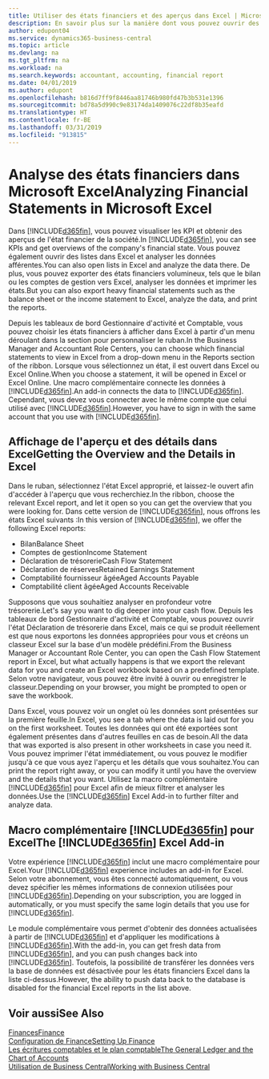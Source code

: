 ```yaml
---
title: Utiliser des états financiers et des aperçus dans Excel | Microsoft Docs
description: En savoir plus sur la manière dont vous pouvez ouvrir des états financiers dans Microsoft Excel à partir de Business Central pour une meilleure analyse.
author: edupont04
ms.service: dynamics365-business-central
ms.topic: article
ms.devlang: na
ms.tgt_pltfrm: na
ms.workload: na
ms.search.keywords: accountant, accounting, financial report
ms.date: 04/01/2019
ms.author: edupont
ms.openlocfilehash: b816d7ff9f8446aa81746b980fd47b3b531e1396
ms.sourcegitcommit: bd78a5d990c9e83174da1409076c22df8b35eafd
ms.translationtype: HT
ms.contentlocale: fr-BE
ms.lasthandoff: 03/31/2019
ms.locfileid: "913815"
---
```

# <a name="analyzing-financial-statements-in-microsoft-excel"></a><span data-ttu-id="5cfc3-103">Analyse des états financiers dans Microsoft Excel</span><span class="sxs-lookup"><span data-stu-id="5cfc3-103">Analyzing Financial Statements in Microsoft Excel</span></span>
<span data-ttu-id="5cfc3-104">Dans [!INCLUDE[d365fin](includes/d365fin_md.md)], vous pouvez visualiser les KPI et obtenir des aperçus de l'état financier de la société.</span><span class="sxs-lookup"><span data-stu-id="5cfc3-104">In [!INCLUDE[d365fin](includes/d365fin_md.md)], you can see KPIs and get overviews of the company's financial state.</span></span> <span data-ttu-id="5cfc3-105">Vous pouvez également ouvrir des listes dans Excel et analyser les données afférentes.</span><span class="sxs-lookup"><span data-stu-id="5cfc3-105">You can also open lists in Excel and analyze the data there.</span></span> <span data-ttu-id="5cfc3-106">De plus, vous pouvez exporter des états financiers volumineux, tels que le bilan ou les comptes de gestion vers Excel, analyser les données et imprimer les états.</span><span class="sxs-lookup"><span data-stu-id="5cfc3-106">But you can also export heavy financial statements such as the balance sheet or the income statement to Excel, analyze the data, and print the reports.</span></span>  

<span data-ttu-id="5cfc3-107">Depuis les tableaux de bord Gestionnaire d'activité et Comptable, vous pouvez choisir les états financiers à afficher dans Excel à partir d'un menu déroulant dans la section pour personnaliser le ruban.</span><span class="sxs-lookup"><span data-stu-id="5cfc3-107">In the Business Manager and Accountant Role Centers, you can choose which financial statements to view in Excel from a drop-down menu in the Reports section of the ribbon.</span></span> <span data-ttu-id="5cfc3-108">Lorsque vous sélectionnez un état, il est ouvert dans Excel ou Excel Online.</span><span class="sxs-lookup"><span data-stu-id="5cfc3-108">When you choose a statement, it will be opened in Excel or Excel Online.</span></span> <span data-ttu-id="5cfc3-109">Une macro complémentaire connecte les données à [!INCLUDE[d365fin](includes/d365fin_md.md)].</span><span class="sxs-lookup"><span data-stu-id="5cfc3-109">An add-in connects the data to [!INCLUDE[d365fin](includes/d365fin_md.md)].</span></span> <span data-ttu-id="5cfc3-110">Cependant, vous devez vous connecter avec le même compte que celui utilisé avec [!INCLUDE[d365fin](includes/d365fin_md.md)].</span><span class="sxs-lookup"><span data-stu-id="5cfc3-110">However, you have to sign in with the same account that you use with [!INCLUDE[d365fin](includes/d365fin_md.md)].</span></span>  

## <a name="getting-the-overview-and-the-details-in-excel"></a><span data-ttu-id="5cfc3-111">Affichage de l'aperçu et des détails dans Excel</span><span class="sxs-lookup"><span data-stu-id="5cfc3-111">Getting the Overview and the Details in Excel</span></span>
<span data-ttu-id="5cfc3-112">Dans le ruban, sélectionnez l'état Excel approprié, et laissez-le ouvert afin d'accéder à l'aperçu que vous recherchiez.</span><span class="sxs-lookup"><span data-stu-id="5cfc3-112">In the ribbon, choose the relevant Excel report, and let it open so you can get the overview that you were looking for.</span></span> <span data-ttu-id="5cfc3-113">Dans cette version de [!INCLUDE[d365fin](includes/d365fin_md.md)], nous offrons les états Excel suivants :</span><span class="sxs-lookup"><span data-stu-id="5cfc3-113">In this version of [!INCLUDE[d365fin](includes/d365fin_md.md)], we offer the following Excel reports:</span></span>

- <span data-ttu-id="5cfc3-114">Bilan</span><span class="sxs-lookup"><span data-stu-id="5cfc3-114">Balance Sheet</span></span>  
- <span data-ttu-id="5cfc3-115">Comptes de gestion</span><span class="sxs-lookup"><span data-stu-id="5cfc3-115">Income Statement</span></span>  
- <span data-ttu-id="5cfc3-116">Déclaration de trésorerie</span><span class="sxs-lookup"><span data-stu-id="5cfc3-116">Cash Flow Statement</span></span>  
- <span data-ttu-id="5cfc3-117">Déclaration de réserves</span><span class="sxs-lookup"><span data-stu-id="5cfc3-117">Retained Earnings Statement</span></span>  
- <span data-ttu-id="5cfc3-118">Comptabilité fournisseur âgée</span><span class="sxs-lookup"><span data-stu-id="5cfc3-118">Aged Accounts Payable</span></span>  
- <span data-ttu-id="5cfc3-119">Comptabilité client âgée</span><span class="sxs-lookup"><span data-stu-id="5cfc3-119">Aged Accounts Receivable</span></span>  

<span data-ttu-id="5cfc3-120">Supposons que vous souhaitiez analyser en profondeur votre trésorerie.</span><span class="sxs-lookup"><span data-stu-id="5cfc3-120">Let's say you want to dig deeper into your cash flow.</span></span> <span data-ttu-id="5cfc3-121">Depuis les tableaux de bord Gestionnaire d'activité et Comptable, vous pouvez ouvrir l'état Déclaration de trésorerie dans Excel, mais ce qui se produit réellement est que nous exportons les données appropriées pour vous et créons un classeur Excel sur la base d'un modèle prédéfini.</span><span class="sxs-lookup"><span data-stu-id="5cfc3-121">From the Business Manager or Accountant Role Center, you can open the Cash Flow Statement report in Excel, but what actually happens is that we export the relevant data for you and create an Excel workbook based on a predefined template.</span></span> <span data-ttu-id="5cfc3-122">Selon votre navigateur, vous pouvez être invité à ouvrir ou enregistrer le classeur.</span><span class="sxs-lookup"><span data-stu-id="5cfc3-122">Depending on your browser, you might be prompted to open or save the workbook.</span></span>  

<span data-ttu-id="5cfc3-123">Dans Excel, vous pouvez voir un onglet où les données sont présentées sur la première feuille.</span><span class="sxs-lookup"><span data-stu-id="5cfc3-123">In Excel, you see a tab where the data is laid out for you on the first worksheet.</span></span> <span data-ttu-id="5cfc3-124">Toutes les données qui ont été exportées sont également présentes dans d'autres feuilles en cas de besoin.</span><span class="sxs-lookup"><span data-stu-id="5cfc3-124">All the data that was exported is also present in other worksheets in case you need it.</span></span> <span data-ttu-id="5cfc3-125">Vous pouvez imprimer l'état immédiatement, ou vous pouvez le modifier jusqu'à ce que vous ayez l'aperçu et les détails que vous souhaitez.</span><span class="sxs-lookup"><span data-stu-id="5cfc3-125">You can print the report right away, or you can modify it until you have the overview and the details that you want.</span></span> <span data-ttu-id="5cfc3-126">Utilisez la macro complémentaire [!INCLUDE[d365fin](includes/d365fin_md.md)] pour Excel afin de mieux filtrer et analyser les données.</span><span class="sxs-lookup"><span data-stu-id="5cfc3-126">Use the [!INCLUDE[d365fin](includes/d365fin_md.md)] Excel Add-in to further filter and analyze data.</span></span>  

## <a name="the-included365finincludesd365finmdmd-excel-add-in"></a><span data-ttu-id="5cfc3-127">Macro complémentaire [!INCLUDE[d365fin](includes/d365fin_md.md)] pour Excel</span><span class="sxs-lookup"><span data-stu-id="5cfc3-127">The [!INCLUDE[d365fin](includes/d365fin_md.md)] Excel Add-in</span></span>
<span data-ttu-id="5cfc3-128">Votre expérience [!INCLUDE[d365fin](includes/d365fin_md.md)] inclut une macro complémentaire pour Excel.</span><span class="sxs-lookup"><span data-stu-id="5cfc3-128">Your [!INCLUDE[d365fin](includes/d365fin_md.md)] experience includes an add-in for Excel.</span></span> <span data-ttu-id="5cfc3-129">Selon votre abonnement, vous êtes connecté automatiquement, ou vous devez spécifier les mêmes informations de connexion utilisées pour [!INCLUDE[d365fin](includes/d365fin_md.md)].</span><span class="sxs-lookup"><span data-stu-id="5cfc3-129">Depending on your subscription, you are logged in automatically, or you must specify the same login details that you use for [!INCLUDE[d365fin](includes/d365fin_md.md)].</span></span>  

<span data-ttu-id="5cfc3-130">Le module complémentaire vous permet d'obtenir des données actualisées à partir de [!INCLUDE[d365fin](includes/d365fin_md.md)] et d'appliquer les modifications à [!INCLUDE[d365fin](includes/d365fin_md.md)].</span><span class="sxs-lookup"><span data-stu-id="5cfc3-130">With the add-in, you can get fresh data from [!INCLUDE[d365fin](includes/d365fin_md.md)], and you can push changes back into [!INCLUDE[d365fin](includes/d365fin_md.md)].</span></span> <span data-ttu-id="5cfc3-131">Toutefois, la possibilité de transférer les données vers la base de données est désactivée pour les états financiers Excel dans la liste ci-dessus.</span><span class="sxs-lookup"><span data-stu-id="5cfc3-131">However, the ability to push data back to the database is disabled for the financial Excel reports in the list above.</span></span>  

## <a name="see-also"></a><span data-ttu-id="5cfc3-132">Voir aussi</span><span class="sxs-lookup"><span data-stu-id="5cfc3-132">See Also</span></span>
[<span data-ttu-id="5cfc3-133">Finances</span><span class="sxs-lookup"><span data-stu-id="5cfc3-133">Finance</span></span>](finance.md)  
[<span data-ttu-id="5cfc3-134">Configuration de Finance</span><span class="sxs-lookup"><span data-stu-id="5cfc3-134">Setting Up Finance</span></span>](finance-setup-finance.md)  
[<span data-ttu-id="5cfc3-135">Les écritures comptables et le plan comptable</span><span class="sxs-lookup"><span data-stu-id="5cfc3-135">The General Ledger and the Chart of Accounts</span></span>](finance-general-ledger.md)  
[<span data-ttu-id="5cfc3-136">Utilisation de Business Central</span><span class="sxs-lookup"><span data-stu-id="5cfc3-136">Working with Business Central</span></span>](ui-work-product.md)  
